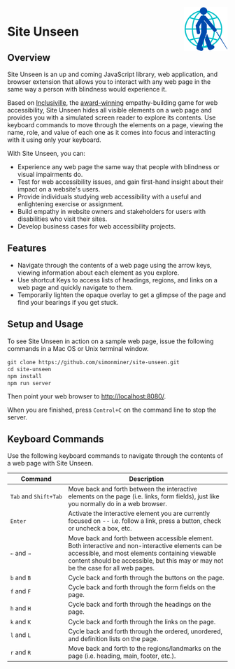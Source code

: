 <img src="media/site-unseen-logo.png" alt="Site Unseen Logo" style="float:right;width:100px" />

# Site Unseen

## Overview

Site Unseen is an up and coming JavaScript library, web application, and  browser extension that allows you to interact with any web page in the same way a person with blindness would experience it. 

Based on [Inclusiville](https://inclusiville.com/), the [award-winning](https://www.deque.com/blog/deque-hosts-first-virtual-axe-hackathon/) empathy-building game for web accessibility, Site Unseen hides all visible elements on a web page and provides you with a simulated screen reader to explore its contents. Use keyboard commands to move through the elements on a page, viewing the name, role, and value of each one as it comes into focus and interacting with it using only your keyboard.

With Site Unseen, you can:

* Experience any web page the same way that people with blindness or visual impairments do.
* Test for web accessibility issues, and gain first-hand insight about their impact on a website's users.
* Provide individuals studying web accessibility with a useful and enlightening exercise or assignment.
* Build empathy in website owners and stakeholders for users with disabilities who visit their sites.
* Develop business cases for web accessibility projects.

## Features

* Navigate through the contents of a web page using the arrow keys, viewing information about each element as you explore.
* Use shortcut Keys to access lists of headings, regions, and links on a web page and quickly navigate to them.
* Temporarily lighten the opaque overlay to get a glimpse of the page and find your bearings if you get stuck.

## Setup and Usage

To see Site Unseen in action on a sample web page, issue the following commands in a Mac OS or Unix terminal window.

```
git clone https://github.com/simonminer/site-unseen.git
cd site-unseen
npm install
npm run server
```

Then point your web browser to [http://localhost:8080/](http://localhost:8080/).

When you are finished, press `Control+C` on the command line to stop the server.

## Keyboard Commands

Use the following keyboard commands to navigate through the contents of a web page with Site Unseen.

|Command|Description|
|--- |--- |
|`Tab` and `Shift+Tab`|Move back and forth between the interactive elements on the page (i.e. links, form fields), just like you normally do in a web browser.|
|`Enter`|Activate the interactive element you are currently focused on -- i.e. follow a link, press a button, check or uncheck a box, etc.|
|`←` and `→`|Move back and forth between accessible element. Both interactive and non-interactive elements can be accessible, and most elements containing viewable content should be accessible, but this may or may not be the case for all web pages.|
|`b` and `B`|Cycle back and forth through the buttons on the page.|
|`f` and `F`|Cycle back and forth through the form fields on the page.|
|`h` and `H`|Cycle back and forth through the headings on the page.|
|`k` and `K`|Cycle back and forth through the links on the page.|
|`l` and `L`|Cycle back and forth through the ordered, unordered, and definition lists on the page.|
|`r` and `R`|Move back and forth to the regions/landmarks on the page (i.e. heading, main, footer, etc.).|


